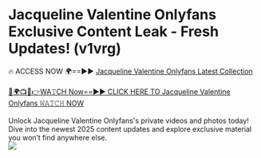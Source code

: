 # Jacqueline Valentine Onlyfans Exclusive Content Leak - Fresh Updates! (v1vrg)

🔥 ACCESS NOW 🌍==►► <a href="https://tinyurl.com/kvy9nzfs" rel="nofollow">Jacqueline Valentine Onlyfans Latest Collection</a>
<br><br>
[🔴🌍📺📱👉WA𝚃CH Now==►► CLICK HERE TO Jacqueline Valentine Onlyfans 𝚆𝙰𝚃𝙲𝙷 NOW](https://tinyurl.com/kvy9nzfs)
<br><br>
Unlock Jacqueline Valentine Onlyfans's private videos and photos today! Dive into the newest 2025 content updates and explore exclusive material you won’t find anywhere else.
<br>
<a href="https://tinyurl.com/kvy9nzfs" rel="nofollow" data-target="animated-image.originalLink"><img src="https://camo.githubusercontent.com/8a4f000d20f83aca3bf7ec5f350d767afa0574a8a352519fd8cfa583a6f93a33/68747470733a2f2f692e696d6775722e636f6d2f644a486b345a712e676966" data-canonical-src="https://i.imgur.com/dJHk4Zq.gif" style="max-width: 100%; display: inline-block;" data-target="animated-image.originalImage"></a>
<br>
